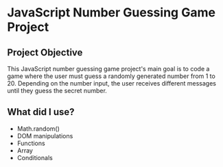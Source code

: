 
<h1>JavaScript Number Guessing Game Project</h1>

<h2>Project Objective</h2>
This JavaScript number guessing game project's main goal is to code a game where the user must guess a randomly generated number from 1 to 20.
Depending on the number input, the user receives different messages until they guess the secret number.

<h2>What did I use?</h2>
<ul>
  <li>Math.random()</li>
  <li>DOM manipulations</li>
  <li>Functions</li>
  <li>Array</li>
  <li>Conditionals</li>
</ul>

